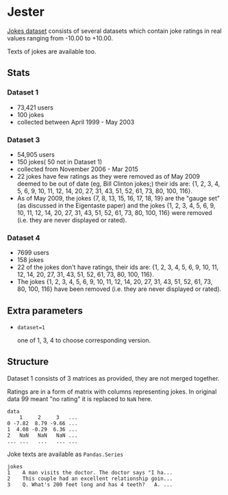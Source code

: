 # Jester

[Jokes dataset](http://eigentaste.berkeley.edu/dataset/) 
consists of several datasets which contain joke ratings in
real values ranging from -10.00 to +10.00.

Texts of jokes are available too.

## Stats
### Dataset 1

- 73,421 users
- 100 jokes
- collected between April 1999 - May 2003

### Dataset 3

- 54,905 users
- 150 jokes( 50 not in Dataset 1)
- collected from November 2006 - Mar 2015
- 22 jokes have few ratings as they were removed as of May 2009
    deemed to be out of date (eg, Bill Clinton jokes;)
    their ids are: {1, 2, 3, 4, 5, 6, 9, 10, 11, 12, 14, 20,
    27, 31, 43, 51, 52, 61, 73, 80, 100, 116}.
- As of May 2009, the jokes {7, 8, 13, 15, 16, 17, 18, 19} are the "gauge set"
    (as discussed in the Eigentaste paper)
    and the jokes {1, 2, 3, 4, 5, 6, 9, 10, 11, 12, 14, 20, 27, 31, 43,
    51, 52, 61, 73, 80, 100, 116} were removed
    (i.e. they are never displayed or rated).

### Dataset 4

- 7699 users
- 158 jokes
- 22 of the jokes don't have ratings, their ids are:
    {1, 2, 3, 4, 5, 6, 9, 10, 11, 12, 14, 20, 27, 31,
    43, 51, 52, 61, 73, 80, 100, 116}.
- The jokes {1, 2, 3, 4, 5, 6, 9, 10, 11, 12, 14, 20,
    27, 31, 43, 51, 52, 61, 73, 80, 100, 116} have been removed
    (i.e. they are never displayed or rated).
    
## Extra parameters

- `dataset=1` 
    
    one of 1, 3, 4 to choose corresponding version.

## Structure

Dataset 1 consists of 3 matrices as provided, they are not merged together.

Ratings are in a form of matrix with columns representing jokes. 
In original data 99 meant "no rating" it is replaced to `NaN` here.

```text
data
    1     2     3   ...
0 -7.82  8.79 -9.66 ...
1  4.08 -0.29  6.36 ...
2   NaN   NaN   NaN ...
... ...   ...   ... ...
```

Joke texts are available as `Pandas.Series`

```text
jokes
1    A man visits the doctor. The doctor says "I ha...
2    This couple had an excellent relationship goin...
3    Q. What's 200 feet long and has 4 teeth?   A. ...
```